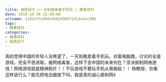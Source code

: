 ```yaml
---
title: 搞笑段子->一天到晚拿着手机玩 | 糗事百科
date: 2019-10-30 15:48:00
urlname: 1182a37ad6dcbb62d98872d14caec980
tags: 
- 糗事百科
categories:
- 糗事百科
- 搞笑段子
---
```

真的觉得中国的年轻人没希望了，一天到晚拿着手机玩，对着电脑撸，讨论的全是游戏，完全不思进取，被网络毒害，这样下去中国的未来何在？坚决抵制网络游戏！网络游戏就是精神鸦片！！不玩游戏不要玩手机从我做起！！ 杨教授，你看这样说行么？能先把电击器放下吗，我是真的诚心抵制网纟


